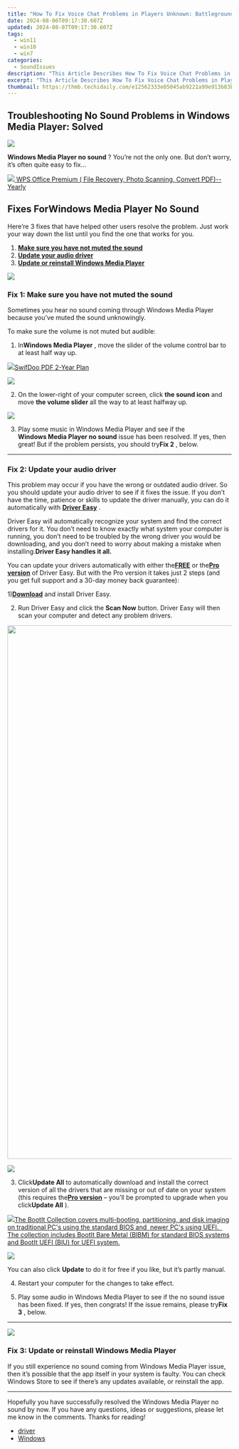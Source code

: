 ```yaml
---
title: "How To Fix Voice Chat Problems in Players Unknown: Battlegrounds (PUBG) Efficiently"
date: 2024-08-06T09:17:30.607Z
updated: 2024-08-07T09:17:30.607Z
tags:
  - win11
  - win10
  - win7
categories:
  - SoundIssues
description: "This Article Describes How To Fix Voice Chat Problems in Players Unknown: Battlegrounds (PUBG) Efficiently"
excerpt: "This Article Describes How To Fix Voice Chat Problems in Players Unknown: Battlegrounds (PUBG) Efficiently"
thumbnail: https://thmb.techidaily.com/e12562333e85045ab9221a99e913b83b793150ee785e5f59fee7c9f18bec3976.png
---
```


## Troubleshooting No Sound Problems in Windows Media Player: Solved

![](https://images.drivereasy.com/wp-content/uploads/2019/01/image-150.png)

**Windows Media Player no sound** ? You’re not the only one. But don’t worry, it’s often quite easy to fix…

<!-- affiliate ads begin -->
<a href="https://secure.2checkout.com/order/checkout.php?PRODS=38729081&QTY=1&AFFILIATE=108875&CART=1"><img src="https://website-prod.cache.wpscdn.com/img/wps-spreadsheet-free-excel-editor-online-offline-1x.93e269d.png" border="0">
WPS Office Premium ( File Recovery, Photo Scanning, Convert PDF)--Yearly</a>
<!-- affiliate ads end -->
## Fixes For**Windows Media Player No Sound**

 Here’re 3 fixes that have helped other users resolve the problem. Just work your way down the list until you find the one that works for you.

1. **[Make sure you have not muted the sound](https://tools.techidaily.com/drivereasy/download/)**
2. **[Update your audio driver](https://tools.techidaily.com/drivereasy/download/)**
3. **[Update or reinstall Windows Media Player](https://tools.techidaily.com/drivereasy/download/)**

<!-- affiliate ads begin -->
<a href="https://secure.2checkout.com/order/checkout.php?PRODS=37100474&QTY=1&AFFILIATE=108875&CART=1"><img src="https://awario.com/images/pages/index/img-leads-1280@1x.avif" border="0"></a>
<!-- affiliate ads end -->
### Fix 1: Make sure you have not muted the sound

 Sometimes you hear no sound coming through Windows Media Player because you’ve muted the sound unknowingly.

To make sure the volume is not muted but audible:

 1) In**Windows Media Player** , move the slider of the volume control bar to at least half way up.  

<!-- affiliate ads begin -->
<a href="https://purchase.swifdoo.com/order/checkout.php?PRODS=40002580&QTY=1&AFFILIATE=108875&CART=1"><img src="https://secure.avangate.com/images/merchant/8b932759a5a04ddb34bf79e3f9072e4b/products/3_Product%20box%20white-1024x1024.png" border="0">SwifDoo PDF 2-Year Plan</a>
<!-- affiliate ads end -->
![](https://images.drivereasy.com/wp-content/uploads/2019/01/image-151.png)

 2) On the lower-right of your computer screen, click **the sound icon** and move **the volume slider** all the way to at least halfway up.

![](https://images.drivereasy.com/wp-content/uploads/2019/01/image-152.png)

 3) Play some music in Windows Media Player and see if the  
**Windows Media Player no sound** issue has been resolved. If yes, then great! But if the problem persists, you should try**Fix 2** , below.

---

### Fix 2: Update your audio driver

 This problem may occur if you have the wrong or outdated audio driver. So you should update your audio driver to see if it fixes the issue. If you don’t have the time, patience or skills to update the driver manually, you can do it automatically with [**Driver Easy**](https://tools.techidaily.com/drivereasy/download/) .

 Driver Easy will automatically recognize your system and find the correct drivers for it. You don’t need to know exactly what system your computer is running, you don’t need to be troubled by the wrong driver you would be downloading, and you don’t need to worry about making a mistake when installing.**Driver Easy handles it all.**

 You can update your drivers automatically with either the[**FREE**](https://tools.techidaily.com/drivereasy/download/) or the[**Pro version**](https://tools.techidaily.com/drivereasy/download/) of Driver Easy. But with the Pro version it takes just 2 steps (and you get full support and a 30-day money back guarantee):

 1)[**Download**](https://tools.techidaily.com/drivereasy/download/) and install Driver Easy.

 2) Run Driver Easy and click the **Scan Now** button. Driver Easy will then scan your computer and detect any problem drivers.  

<!-- affiliate ads begin -->
<a href="https://ukaidot.sjv.io/c/5597632/1793233/19578" target="_top" id="1793233"><img src="//a.impactradius-go.com/display-ad/19578-1793233" border="0" alt="" width="1200" height="1200"/></a><img height="0" width="0" src="https://imp.pxf.io/i/5597632/1793233/19578" style="position:absolute;visibility:hidden;" border="0" />
<!-- affiliate ads end -->
![](https://images.drivereasy.com/wp-content/uploads/2019/01/image-155.png)

 3) Click**Update All** to automatically download and install the correct version of all the drivers that are missing or out of date on your system (this requires the[**Pro version**](https://tools.techidaily.com/drivereasy/download/) – you’ll be prompted to upgrade when you click**Update All** ).  

<!-- affiliate ads begin -->
<a href="https://secure.2checkout.com/order/checkout.php?PRODS=45152810&QTY=1&AFFILIATE=108875&CART=1"> <img src="https://secure.avangate.com/images/merchant/842ca578342915ccb8ae069595ba7233/products/copy_bootit-ss1_178x139.jpg" border="0">The BootIt Collection covers multi-booting, partitioning, and disk imaging on traditional PC's using the standard BIOS and  newer PC's using UEFI.   The collection includes BootIt Bare Metal (BIBM) for standard BIOS systems and BootIt UEFI (BIU) for UEFI system. 
</a>
<!-- affiliate ads end -->
![](https://images.drivereasy.com/wp-content/uploads/2019/01/image-154.png)

 You can also click **Update** to do it for free if you like, but it’s partly manual.

4) Restart your computer for the changes to take effect.

5) Play some audio in Windows Media Player to see if the no sound issue has been fixed. If yes, then congrats! If the issue remains, please try**Fix 3** , below.

---

<!-- affiliate ads begin -->
<a href="https://shop.systoolsgroup.com/affiliate.php?ACCOUNT=SYSTOOBY&AFFILIATE=108875&PATH=https%3A%2F%2Fwww.systoolsgroup.com%3FAFFILIATE%3D108875%26RESOURCE%3DSysTools%2BSQL%2BRecovery"><img src="https://www.systoolsgroup.com/box/sql-recovery.png" border="0"></a>
<!-- affiliate ads end -->
### Fix 3: Update or reinstall Windows Media Player

 If you still experience no sound coming from Windows Media Player issue, then it’s possible that the app itself in your system is faulty. You can check Windows Store to see if there’s any updates available, or reinstall the app.

---

 Hopefully you have successfully resolved the Windows Media Player no sound by now. If you have any questions, ideas or suggestions, please let me know in the comments. Thanks for reading!

* [driver](https://tools.techidaily.com/drivereasy/download/)
* [Windows](https://tools.techidaily.com/drivereasy/download/)

<ins class="adsbygoogle"
     style="display:block"
     data-ad-format="autorelaxed"
     data-ad-client="ca-pub-7571918770474297"
     data-ad-slot="1223367746"></ins>



<ins class="adsbygoogle"
     style="display:block"
     data-ad-client="ca-pub-7571918770474297"
     data-ad-slot="8358498916"
     data-ad-format="auto"
     data-full-width-responsive="true"></ins>
